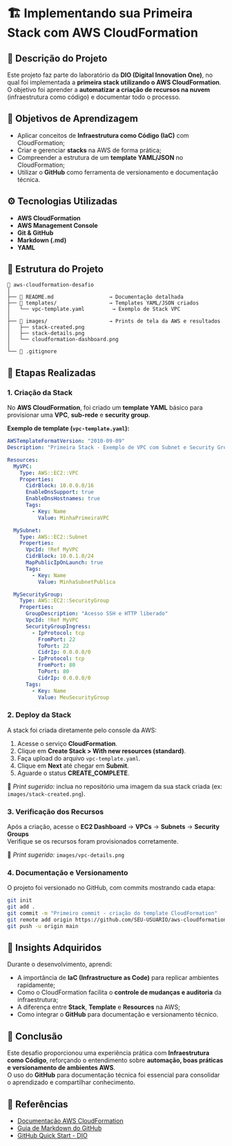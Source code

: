 # 🏗️ Implementando sua Primeira Stack com AWS CloudFormation

## 📘 Descrição do Projeto
Este projeto faz parte do laboratório da **DIO (Digital Innovation One)**, no qual foi implementada a **primeira stack utilizando o AWS CloudFormation**.  
O objetivo foi aprender a **automatizar a criação de recursos na nuvem** (infraestrutura como código) e documentar todo o processo.

## 🎯 Objetivos de Aprendizagem
- Aplicar conceitos de **Infraestrutura como Código (IaC)** com CloudFormation;  
- Criar e gerenciar **stacks** na AWS de forma prática;  
- Compreender a estrutura de um **template YAML/JSON** no CloudFormation;  
- Utilizar o **GitHub** como ferramenta de versionamento e documentação técnica.

## ⚙️ Tecnologias Utilizadas
- **AWS CloudFormation**
- **AWS Management Console**
- **Git & GitHub**
- **Markdown (.md)**
- **YAML**

## 🧱 Estrutura do Projeto

```
📁 aws-cloudformation-desafio
│
├── 📄 README.md                  → Documentação detalhada
├── 📁 templates/                 → Templates YAML/JSON criados
│   └── vpc-template.yaml         → Exemplo de Stack VPC
│
├── 📁 images/                    → Prints de tela da AWS e resultados
│   ├── stack-created.png
│   ├── stack-details.png
│   └── cloudformation-dashboard.png
│
└── 📄 .gitignore
```

## 🚀 Etapas Realizadas

### 1. Criação da Stack
No **AWS CloudFormation**, foi criado um **template YAML** básico para provisionar uma **VPC**, **sub-rede** e **security group**.

**Exemplo de template (`vpc-template.yaml`):**
```yaml
AWSTemplateFormatVersion: "2010-09-09"
Description: "Primeira Stack - Exemplo de VPC com Subnet e Security Group"

Resources:
  MyVPC:
    Type: AWS::EC2::VPC
    Properties:
      CidrBlock: 10.0.0.0/16
      EnableDnsSupport: true
      EnableDnsHostnames: true
      Tags:
        - Key: Name
          Value: MinhaPrimeiraVPC

  MySubnet:
    Type: AWS::EC2::Subnet
    Properties:
      VpcId: !Ref MyVPC
      CidrBlock: 10.0.1.0/24
      MapPublicIpOnLaunch: true
      Tags:
        - Key: Name
          Value: MinhaSubnetPublica

  MySecurityGroup:
    Type: AWS::EC2::SecurityGroup
    Properties:
      GroupDescription: "Acesso SSH e HTTP liberado"
      VpcId: !Ref MyVPC
      SecurityGroupIngress:
        - IpProtocol: tcp
          FromPort: 22
          ToPort: 22
          CidrIp: 0.0.0.0/0
        - IpProtocol: tcp
          FromPort: 80
          ToPort: 80
          CidrIp: 0.0.0.0/0
      Tags:
        - Key: Name
          Value: MeuSecurityGroup
```

### 2. Deploy da Stack
A stack foi criada diretamente pelo console da AWS:

1. Acesse o serviço **CloudFormation**.  
2. Clique em **Create Stack > With new resources (standard)**.  
3. Faça upload do arquivo `vpc-template.yaml`.  
4. Clique em **Next** até chegar em **Submit**.  
5. Aguarde o status **CREATE_COMPLETE**.

📸 *Print sugerido:* inclua no repositório uma imagem da sua stack criada (ex: `images/stack-created.png`).

### 3. Verificação dos Recursos
Após a criação, acesse o **EC2 Dashboard** → **VPCs** → **Subnets** → **Security Groups**  
Verifique se os recursos foram provisionados corretamente.

📸 *Print sugerido:* `images/vpc-details.png`

### 4. Documentação e Versionamento
O projeto foi versionado no GitHub, com commits mostrando cada etapa:
```bash
git init
git add .
git commit -m "Primeiro commit - criação do template CloudFormation"
git remote add origin https://github.com/SEU-USUARIO/aws-cloudformation-desafio.git
git push -u origin main
```

## 🧠 Insights Adquiridos
Durante o desenvolvimento, aprendi:
- A importância de **IaC (Infrastructure as Code)** para replicar ambientes rapidamente;
- Como o CloudFormation facilita o **controle de mudanças e auditoria** da infraestrutura;
- A diferença entre **Stack**, **Template** e **Resources** na AWS;
- Como integrar o **GitHub** para documentação e versionamento técnico.

## 🏁 Conclusão
Este desafio proporcionou uma experiência prática com **Infraestrutura como Código**, reforçando o entendimento sobre **automação, boas práticas e versionamento de ambientes AWS**.  
O uso do **GitHub** para documentação técnica foi essencial para consolidar o aprendizado e compartilhar conhecimento.

## 📎 Referências
- [Documentação AWS CloudFormation](https://docs.aws.amazon.com/cloudformation/)
- [Guia de Markdown do GitHub](https://docs.github.com/pt/get-started/writing-on-github)
- [GitHub Quick Start - DIO](https://github.com/digitalinnovationone)
